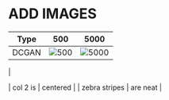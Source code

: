 # ADD IMAGES

| Type        | 500 | 5000 |        
| ------------- |:-------------:|:-------------:|
| DCGAN      | ![500](https://user-images.githubusercontent.com/33340822/121127137-e84ef580-c85b-11eb-944f-ea4c0fc887ac.png) |![5000](https://user-images.githubusercontent.com/33340822/121127814-edf90b00-c85c-11eb-9465-76f8f4d25093.png)
|
 
| col 2 is      | centered      | 
| zebra stripes | are neat      | 
